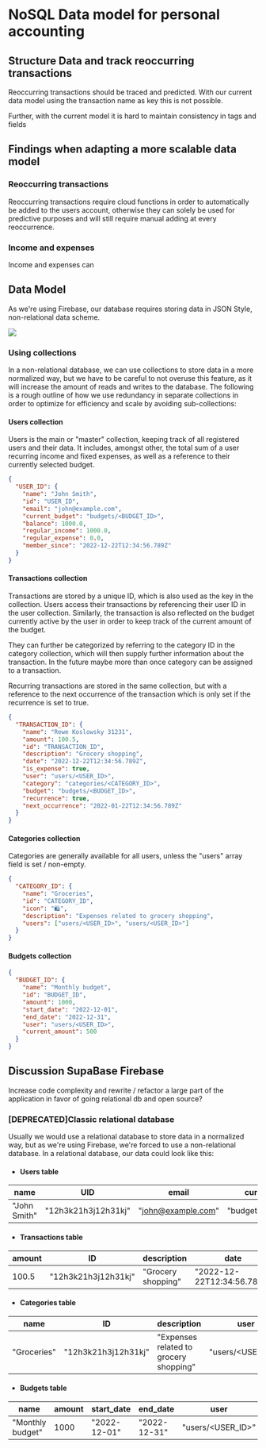 # NoSQL Data model for personal accounting

## Structure Data and track reoccurring transactions

Reoccurring transactions should be traced and predicted.
With our current data model using the transaction name as key this is not possible.

Further, with the current model it is hard to maintain consistency in tags and fields

## Findings when adapting a more scalable data model

### Reoccurring transactions

Reoccurring transactions require cloud functions in order to automatically be added to the users account, otherwise they can solely be used for predictive purposes and will still require manual adding at every reoccurrence.

### Income and expenses

Income and expenses can

## Data Model

As we're using Firebase, our database requires storing data in JSON Style, non-relational data scheme.

[![](https://mermaid.ink/img/pako:eNqdVMFO6zAQ_BXL5_IDufVBhTg8kNpyAFWyNvY2WDh2ZW8QVcq_4ySGpk4rED4k1sxovZ5db8ulU8gLjv5GQ-Wh3lgW1-NqsWSHw9WVa9l6Ob9fza_Xdw_3rGAvEDLJ4cD-Pd7cLtaRBUn6zewFeZCvY2HLLq5B1a1AXtuKWahxAmo1gbAGbY7o1jggJhvv0ZIoG1Uh5WwJBqzEHPZYNQa80Fa6-iKL7zu0YUQrIGQ11iV6EfR33I_hN_Yt-XQ9Xy9uH5ZP0akSjbNVEOQuqo-ubrcoKUyF7Q_eDflD7RpLv3FUYZBe70g7m92y-xyh0jnDdJg6kuI0ITpyJr6MUSrn9-e4oWAnTH-MR9fVNEqylCy-k3ByKHjm_bfRqYe7Hizi8VaUKGJ2SpT7TNn-uQ_PuvYll2fAE3tSxqnYqfT9m5k2SRL9IdVxJ8RwBOYCl95P5nUg8CROm6An0KoMHt0xXZDPeI0-PlYVB02f-4bTC8aMeRG3Cvzrhm9sp4OG3GpvJS_INzjjza4LnkYTL7ZgQkRRaXL-_zC5-gE24zuwz859aT4-AQSaeRc?type=png)](https://mermaid.live/edit#pako:eNqdVMFO6zAQ_BXL5_IDufVBhTg8kNpyAFWyNvY2WDh2ZW8QVcq_4ySGpk4rED4k1sxovZ5db8ulU8gLjv5GQ-Wh3lgW1-NqsWSHw9WVa9l6Ob9fza_Xdw_3rGAvEDLJ4cD-Pd7cLtaRBUn6zewFeZCvY2HLLq5B1a1AXtuKWahxAmo1gbAGbY7o1jggJhvv0ZIoG1Uh5WwJBqzEHPZYNQa80Fa6-iKL7zu0YUQrIGQ11iV6EfR33I_hN_Yt-XQ9Xy9uH5ZP0akSjbNVEOQuqo-ubrcoKUyF7Q_eDflD7RpLv3FUYZBe70g7m92y-xyh0jnDdJg6kuI0ITpyJr6MUSrn9-e4oWAnTH-MR9fVNEqylCy-k3ByKHjm_bfRqYe7Hizi8VaUKGJ2SpT7TNn-uQ_PuvYll2fAE3tSxqnYqfT9m5k2SRL9IdVxJ8RwBOYCl95P5nUg8CROm6An0KoMHt0xXZDPeI0-PlYVB02f-4bTC8aMeRG3Cvzrhm9sp4OG3GpvJS_INzjjza4LnkYTL7ZgQkRRaXL-_zC5-gE24zuwz859aT4-AQSaeRc)

### Using collections

In a non-relational database, we can use collections to store data in a more normalized way, but we have to be careful to not overuse this feature, as it will increase the amount of reads and writes to the database.
The following is a rough outline of how we use redundancy in separate collections in order to optimize for efficiency and scale by avoiding sub-collections:

#### **Users collection**

Users is the main or "master" collection, keeping track of all registered users and their data.
It includes, amongst other, the total sum of a user recurring income and fixed expenses, as well as a reference to their currently selected budget.

```json
{
  "USER_ID": {
    "name": "John Smith",
    "id": "USER_ID",
    "email": "john@example.com",
    "current_budget": "budgets/<BUDGET_ID>",
    "balance": 1000.0,
    "regular_income": 1000.0,
    "regular_expense": 0.0,
    "member_since": "2022-12-22T12:34:56.789Z"
  }
}
```

#### **Transactions collection**

Transactions are stored by a unique ID, which is also used as the key in the collection.
Users access their transactions by referencing their user ID in the user collection.
Similarly, the transaction is also reflected on the budget currently active by the user in order to keep track of the current amount of the budget.

They can further be categorized by referring to the category ID in the category collection, which will then supply further information about the transaction. In the future maybe more than once category can be assigned to a transaction.

Recurring transactions are stored in the same collection, but with a reference to the next occurrence of the transaction which is only set if the recurrence is set to true.

```json
{
  "TRANSACTION_ID": {
    "name": "Rewe Koslowsky 31231",
    "amount": 100.5,
    "id": "TRANSACTION_ID",
    "description": "Grocery shopping",
    "date": "2022-12-22T12:34:56.789Z",
    "is_expense": true,
    "user": "users/<USER_ID>",
    "category": "categories/<CATEGORY_ID>",
    "budget": "budgets/<BUDGET_ID>",
    "recurrence": true,
    "next_occurrence": "2022-01-22T12:34:56.789Z"
  }
}
```

#### **Categories collection**

Categories are generally available for all users, unless the "users" array field is set / non-empty.

```json
{
  "CATEGORY_ID": {
    "name": "Groceries",
    "id": "CATEGORY_ID",
    "icon": "🛍️",
    "description": "Expenses related to grocery shopping",
    "users": ["users/<USER_ID>", "users/<USER_ID>"]
  }
}
```

#### **Budgets collection**

```json
{
  "BUDGET_ID": {
    "name": "Monthly budget",
    "id": "BUDGET_ID",
    "amount": 1000,
    "start_date": "2022-12-01",
    "end_date": "2022-12-31",
    "user": "users/<USER_ID>",
    "current_amount": 500
  }
}
```

## Discussion SupaBase Firebase

Increase code complexity and rewrite / refactor a large part of the application in favor of going relational db and open source?

### \[DEPRECATED\]Classic relational database

Usually we would use a relational database to store data in a normalized way, but as we're using Firebase, we're forced to use a non-relational database.
In a relational database, our data could look like this:

- #### **Users table**

| name         | UID                 | email              | current_budget        | balance | regular_income | regular_expense | member_since               |
| ------------ | ------------------- | ------------------ | --------------------- | ------- | -------------- | --------------- | -------------------------- |
| "John Smith" | "12h3k21h3j12h31kj" | "john@example.com" | "budgets/<BUDGET_ID>" | 1000.0  | 1000.0         | 0.0             | "2022-12-22T12:34:56.789Z" |

- #### **Transactions table**

| amount | ID                  | description        | date                       | type      | user              | category                   | budget                | recurrence | next_occurrence            |
| ------ | ------------------- | ------------------ | -------------------------- | --------- | ----------------- | -------------------------- | --------------------- | ---------- | -------------------------- |
| 100.5  | "12h3k21h3j12h31kj" | "Grocery shopping" | "2022-12-22T12:34:56.789Z" | "expense" | "users/<USER_ID>" | "categories/<CATEGORY_ID>" | "budgets/<BUDGET_ID>" | "monthly"  | "2022-01-22T12:34:56.789Z" |

- #### **Categories table**

| name        | ID                  | description                            | user              |
| ----------- | ------------------- | -------------------------------------- | ----------------- |
| "Groceries" | "12h3k21h3j12h31kj" | "Expenses related to grocery shopping" | "users/<USER_ID>" |

- #### **Budgets table**

| name             | amount | start_date   | end_date     | user              | current_amount |
| ---------------- | ------ | ------------ | ------------ | ----------------- | -------------- |
| "Monthly budget" | 1000   | "2022-12-01" | "2022-12-31" | "users/<USER_ID>" | 500            |
